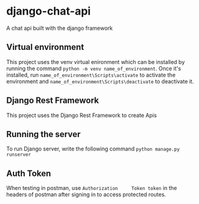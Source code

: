 # django-chat-api
A chat api built with the django framework

## Virtual environment
This project uses the venv virtual enironment which can be installed by running the command ```python -m venv name_of_environment```.
Once it's installed, run ```name_of_environment\Scripts\activate``` to activate the environment and ```name_of_environment\Scripts\deactivate``` to deactivate it.

## Django Rest Framework
This project uses the Django Rest Framework to create Apis

## Running the server
To run Django server, write the following command ```python manage.py runserver```

## Auth Token
When testing in postman, use ```Authorization     Token token``` in the headers of postman after signing in to access protected routes.

